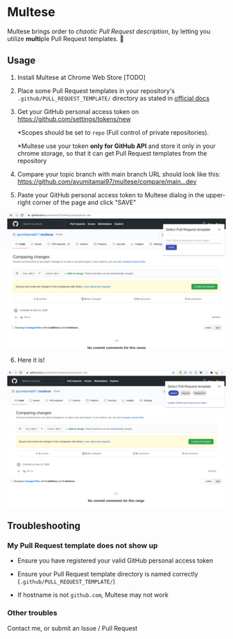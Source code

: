 # Multese

Multese brings order to _chaotic Pull Request description_, by letting you utilize **multi**ple Pull Request templates. :dog:



## Usage

1. Install Multese at Chrome Web Store [TODO]

2. Place some Pull Request templates in your repository's `.github/PULL_REQUEST_TEMPLATE/` directory as stated in [official docs](https://docs.github.com/en/free-pro-team@latest/github/building-a-strong-community/creating-a-pull-request-template-for-your-repository)

3. Get your GitHub personal access token on https://github.com/settings/tokens/new

    *Scopes should be set to `repo` (Full control of private repositories).

    *Multese use your token **only for GitHub API** and store it only in your chrome storage, so that it can get Pull Request templates from the repository

4. Compare your topic branch with main branch
URL should look like this: https://github.com/ayumitamai97/multese/compare/main...dev

5. Paste your GitHub personal access token to Multese dialog in the upper-right corner of the page
and click "SAVE"

![image](misc/token.png)

6. Here it is!

![image](misc/main.png)



## Troubleshooting

### My Pull Request template does not show up

- Ensure you have registered your valid GitHub personal access token

- Ensure your Pull Request template directory is named correctly (`.github/PULL_REQUEST_TEMPLATE/`)

- If hostname is not `github.com`, Multese may not work


### Other troubles

Contact me, or submit an Issue / Pull Request